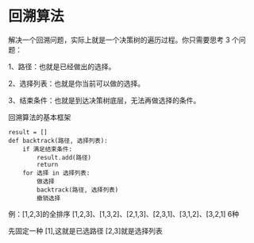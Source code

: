 
# 回溯算法

解决一个回溯问题，实际上就是一个决策树的遍历过程。你只需要思考 3 个问题：

1、路径：也就是已经做出的选择。

2、选择列表：也就是你当前可以做的选择。

3、结束条件：也就是到达决策树底层，无法再做选择的条件。

回溯算法的基本框架

    result = []
    def backtrack(路径, 选择列表):
        if 满足结束条件:
            result.add(路径)
            return
        for 选择 in 选择列表:
            做选择
            backtrack(路径, 选择列表)
            撤销选择

例：[1,2,3]的全排序   [1,2,3]、[1,3,2]、[2,1,3]、[2,3,1]、[3,1,2]、[3,2,1]  6种

先固定一种  [1],这就是已选路径   [2,3]就是选择列表


